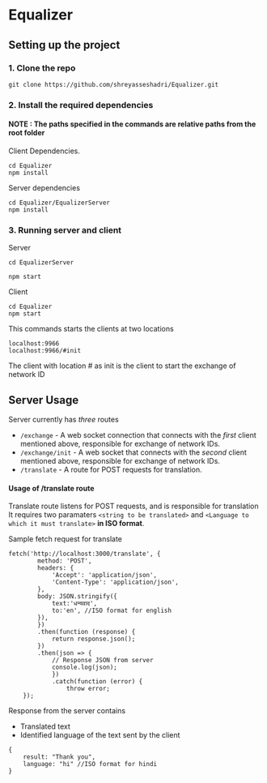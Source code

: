 # Equalizer

## Setting up the project

### 1. Clone the repo
```
git clone https://github.com/shreyasseshadri/Equalizer.git

```
### 2. Install the required dependencies

#### NOTE : The paths specified in the commands are relative paths from the root folder  

Client Dependencies.
```
cd Equalizer
npm install
```
Server dependencies

```
cd Equalizer/EqualizerServer
npm install
```

### 3. Running server and client

Server

```
cd EqualizerServer

npm start
```

Client
```
cd Equalizer
npm start

```

This commands starts the clients at two locations

```
localhost:9966
localhost:9966/#init
```
The client with location # as init is the client to start the exchange of network ID

## Server Usage

Server currently has <i>three</i> routes
- `/exchange` - A web socket connection that connects with the <i>first</i> client  mentioned above, responsible for exchange of network IDs.
-  `/exchange/init` - A web socket that connects with the <i>second</i> client mentioned above, responsible for exchange of network IDs.
- `/translate` - A route for POST requests for translation.

#### Usage of /translate route

Translate route listens for POST requests, and is responsible for translation
It requires two paramaters `<string to be translated>` and `<Language to which it must translate>` <b>in ISO format</b>.

Sample fetch request for translate
```
fetch('http://localhost:3000/translate', {
        method: 'POST',
        headers: {
            'Accept': 'application/json',
            'Content-Type': 'application/json',
        },
        body: JSON.stringify({
            text:'धन्यवाद',
            to:'en', //ISO format for english
        }),
        })
        .then(function (response) {
            return response.json();
        })
        .then(json => {
            // Response JSON from server
            console.log(json);
            })
            .catch(function (error) {
                throw error;
    });

```
Response from the server contains
- Translated text
- Identified language of the text sent by the client

```
{
    result: "Thank you", 
    language: "hi" //ISO format for hindi
}
```